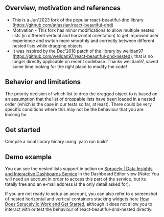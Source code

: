 ## Overview, motivation and references

- This is a Jun'2023 fork of the popular react-beautiful-dnd library (https://github.com/atlassian/react-beautiful-dnd)
- Motivation - This fork has minor modifications to allow multiple nested lists (in different vertical and horizontal orientation) to get improved user experience and switch more smoothly and correctly between different nested lists while dragging objects
- It was inspired by the Dec'2018 patch of the library by welldan97 (https://github.com/welldan97/react-beautiful-dnd-nested), that is no longer directly applicable on recent codebase. Thanks welldan97, saved some time looking for the right place to modify the code!


## Behavior and limitations

The priority decision of which list to drop the dragged object to is based on an assumption that the list of droppable lists have been loaded in a nested order (which is the case in our tests so far, at least). There could be very specific conditions where this may not be the behaviour that you are looking for


## Get started

Compile a local library binary using 'yarn run build'


## Demo example

You can see the nested lists support in action on [Sprucely | Data Insights and Interactive Dashboards Service](https://www.sprucely.io/) in the Dashboard Editor view (Note: You will need an account in order to access this part of the service, but its totally free and an e-mail address is the only detail asked for).

If you are not ready to setup an account, you can also refer to a screenshot of nested horizontal and vertical containers stacking widgets here [How Does Sprucely.io Work and Get Started](https://www.sprucely.io/product/), although it does not allow you to interact with or test the behaviour of react-beautiful-dnd-nested directly.
